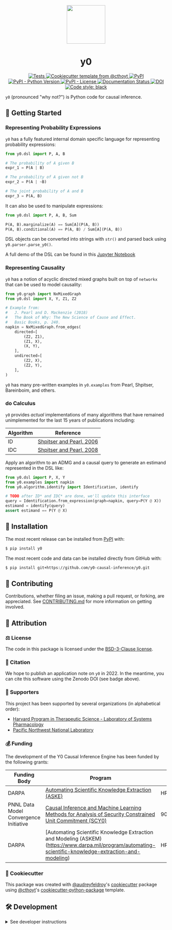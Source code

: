 <p align="center">
  <img src="docs/source/logo.png" height="120">
</p>

<h1 align="center">
  y0
</h1>

<p align="center">
    <a href="https://github.com/y0-causal-inference/y0/actions?query=workflow%3ATests">
        <img alt="Tests" src="https://github.com/y0-causal-inference/y0/workflows/Tests/badge.svg" />
    </a>
   <a href="https://github.com/cthoyt/cookiecutter-python-package">
      <img alt="Cookiecutter template from @cthoyt" src="https://img.shields.io/badge/Cookiecutter-snekpack-blue" /> 
   </a>
    <a href="https://pypi.org/project/y0">
        <img alt="PyPI" src="https://img.shields.io/pypi/v/y0" />
    </a>
    <a href="https://pypi.org/project/y0">
        <img alt="PyPI - Python Version" src="https://img.shields.io/pypi/pyversions/y0" />
    </a>
    <a href="https://github.com/y0-causal-inference/y0/blob/main/LICENSE">
        <img alt="PyPI - License" src="https://img.shields.io/pypi/l/y0" />
    </a>
    <a href='https://y0.readthedocs.io/en/latest/?badge=latest'>
        <img src='https://readthedocs.org/projects/y0/badge/?version=latest' alt='Documentation Status' />
    </a>
    <a href="https://zenodo.org/badge/latestdoi/328745468">
        <img src="https://zenodo.org/badge/328745468.svg" alt="DOI">
    </a>
    <a href="https://github.com/psf/black">
        <img src="https://img.shields.io/badge/code%20style-black-000000.svg" alt="Code style: black" />
    </a>
</p>

`y0` (pronounced "why not?") is Python code for causal inference.

## 💪 Getting Started

### Representing Probability Expressions

`y0` has a fully featured internal domain specific language for representing
probability expressions:

```python
from y0.dsl import P, A, B

# The probability of A given B
expr_1 = P(A | B)

# The probability of A given not B
expr_2 = P(A | ~B)

# The joint probability of A and B
expr_3 = P(A, B)
```

It can also be used to manipulate expressions:

```python
from y0.dsl import P, A, B, Sum

P(A, B).marginalize(A) == Sum[A](P(A, B))
P(A, B).conditional(A) == P(A, B) / Sum[A](P(A, B))
```

DSL objects can be converted into strings with `str()` and parsed back
using `y0.parser.parse_y0()`.

A full demo of the DSL can be found in this
[Jupyter Notebook](https://github.com/y0-causal-inference/y0/blob/main/notebooks/DSL%20Demo.ipynb)

### Representing Causality

`y0` has a notion of acyclic directed mixed graphs built on top of
`networkx` that can be used to model causality:

```python
from y0.graph import NxMixedGraph
from y0.dsl import X, Y, Z1, Z2

# Example from:
#   J. Pearl and D. Mackenzie (2018)
#   The Book of Why: The New Science of Cause and Effect.
#   Basic Books, p. 240.
napkin = NxMixedGraph.from_edges(
    directed=[
        (Z2, Z1),
        (Z1, X),
        (X, Y),
    ],
    undirected=[
        (Z2, X),
        (Z2, Y),
    ],
)
```

`y0` has many pre-written examples in `y0.examples` from Pearl, Shpitser,
Bareinboim, and others.

### do Calculus

`y0` provides _actual_ implementations of many algorithms that have remained
unimplemented for the last 15 years of publications including:

| Algorithm | Reference                                                                   |
|-----------|-----------------------------------------------------------------------------|
| ID        | [Shpitser and Pearl, 2006](https://dl.acm.org/doi/10.5555/1597348.1597382)  |
| IDC       | [Shpitser and Pearl, 2008](https://www.jmlr.org/papers/v9/shpitser08a.html) |

Apply an algorithm to an ADMG and a causal query to generate an estimand
represented in the DSL like:

```python
from y0.dsl import P, X, Y
from y0.examples import napkin
from y0.algorithm.identify import Identification, identify

# TODO after ID* and IDC* are done, we'll update this interface
query = Identification.from_expression(graph=napkin, query=P(Y @ X))
estimand = identify(query)
assert estimand == P(Y @ X)
```

## 🚀 Installation

The most recent release can be installed from
[PyPI](https://pypi.org/project/y0/) with:

```bash
$ pip install y0
```

The most recent code and data can be installed directly from GitHub with:

```bash
$ pip install git+https://github.com/y0-causal-inference/y0.git
```

## 👐 Contributing

Contributions, whether filing an issue, making a pull request, or forking, are appreciated. See
[CONTRIBUTING.md](https://github.com/y0-causal-inference/y0/blob/master/.github/CONTRIBUTING.md) for more information on getting
involved.

## 👋 Attribution

### ⚖️ License

The code in this package is licensed under the [BSD-3-Clause
license](https://github.com/y0-causal-inference/y0/blob/master/LICENSE).

### 📖 Citation

We hope to publish an application note on `y0` in 2022. In the meantime, you
can cite this software using the Zenodo DOI (see badge above).

### 🙏 Supporters

This project has been supported by several organizations (in alphabetical order):

- [Harvard Program in Therapeutic Science - Laboratory of Systems Pharmacology](https://hits.harvard.edu/the-program/laboratory-of-systems-pharmacology/)
- [Pacific Northwest National Laboratory](https://www.pnnl.org/)

### 💰 Funding

The development of the Y0 Causal Inference Engine has been funded by the following grants:

| Funding Body                                             | Program                                                                                                                       | Grant           |
|----------------------------------------------------------|-------------------------------------------------------------------------------------------------------------------------------|-----------------|
| DARPA                                                    | [Automating Scientific Knowledge Extraction (ASKE)](https://www.darpa.mil/program/automating-scientific-knowledge-extraction) | HR00111990009   |
| PNNL Data Model Convergence Initiative    | [Causal Inference and Machine Learning Methods for Analysis of Security Constrained Unit Commitment (SCY0)](https://www.pnnl.gov/projects/dmc/converged-applications-projects) | 90001   |
| DARPA                                                    |  [Automating Scientific Knowledge Extraction and Modeling (ASKEM)(https://www.darpa.mil/program/automating-scientific-knowledge-extraction-and-modeling) |  HR00112220036  |

### 🍪 Cookiecutter

This package was created with [@audreyfeldroy](https://github.com/audreyfeldroy)'s
[cookiecutter](https://github.com/cookiecutter/cookiecutter) package using [@cthoyt](https://github.com/cthoyt)'s
[cookiecutter-python-package](https://github.com/cthoyt/cookiecutter-python-package) template.

## 🛠️ Development

<details>
  <summary>See developer instructions</summary>

The final section of the README is for if you want to get involved by making a code contribution.

### Developer Installation

To install in development mode, use the following:

```bash
$ git clone git+https://github.com/y0-causal-inference/y0.git
$ cd y0
$ pip install -e .
```

### ❓ Testing

After cloning the repository and installing `tox` with `pip install tox`, the unit tests in the `tests/` folder can be
run reproducibly with:

```shell
$ tox
```

Additionally, these tests are automatically re-run with each commit in a [GitHub Action](https://github.com/y0-causal-inference/y0/actions?query=workflow%3ATests).

### 📦 Making a Release

After installing the package in development mode and installing
`tox` with `pip install tox`, the commands for making a new release are contained within the `finish` environment
in `tox.ini`. Run the following from the shell:

```shell
$ tox -e finish
```

This script does the following:

1. Uses BumpVersion to switch the version number in the `setup.cfg` and
   `src/y0/version.py` to not have the `-dev` suffix
2. Packages the code in both a tar archive and a wheel
3. Uploads to PyPI using `twine`. Be sure to have a `.pypirc` file configured to avoid the need for manual input at this
   step
4. Push to GitHub. You'll need to make a release going with the commit where the version was bumped.
5. Bump the version to the next patch. If you made big changes and want to bump the version by minor, you can
   use `tox -e bumpversion minor` after.

</details>
